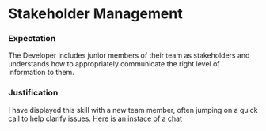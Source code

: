# Stakeholder Management

### Expectation
The Developer includes junior members of their team as stakeholders and understands how to appropriately communicate the right level of information to them.

### Justification
I have displayed this skill with a new team member, often jumping on a quick call to help clarify issues. 
[Here is an instace of a chat](https://drive.google.com/open?id=1360LZxv-0PWALDayf-lpB1rl05-LOdkU)

